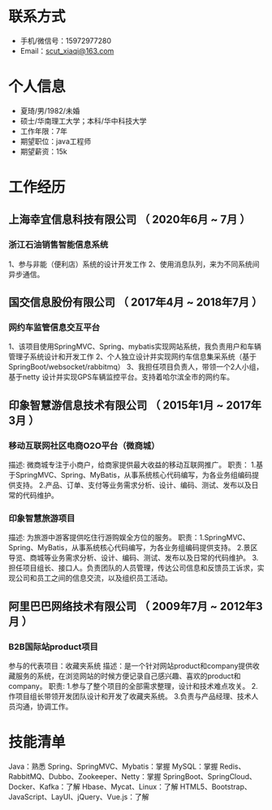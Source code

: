 # 联系方式
* 手机/微信号：15972977280
* Email：scut_xiaqi@163.com 
# 个人信息
 - 夏琦/男/1982/未婚
 - 硕士/华南理工大学；本科/华中科技大学 
 - 工作年限：7年
 - 期望职位：java工程师
 - 期望薪资：15k
# 工作经历
## 上海幸宜信息科技有限公司 （ 2020年6月 ~ 7月  ）

### 浙江石油销售智能信息系统 
1、参与非能（便利店）系统的设计开发工作
2、使用消息队列，来为不同系统间异步通信。


## 国交信息股份有限公司 （ 2017年4月 ~ 2018年7月 ）

### 网约车监管信息交互平台 
1、该项目使用SpringMVC、Spring、mybatis实现网站系统，我负责用户和车辆管理子系统设计和开发工作
2、个人独立设计并实现网约车信息集采系统（基于SpringBoot/websocket/rabbitmq）
3、我担任项目负责人，带领一个2人小组，基于netty 设计并实现GPS车辆监控平台。支持着哈尔滨全市的网约车。
  
## 印象智慧游信息技术有限公司 （ 2015年1月 ~ 2017年3月 ）

### 移动互联网社区电商O2O平台（微商城）
描述: 微商城专注于小商户，给商家提供最大收益的移动互联网推广。
职责： 1.基于SpringMVC、Spring、MyBatis，从事系统核心代码编写，为各业务组编码提供支持。
2.产品、订单、支付等业务需求分析、设计、编码、测试、发布以及日常的代码维护。
### 印象智慧旅游项目 
描述: 为旅游中游客提供吃住行游购娱全方位的服务。
职责：1.SpringMVC、Spring、MyBatis，从事系统核心代码编写，为各业务组编码提供支持。
2.景区导览、商城等业务需求分析、设计、编码、测试、发布以及日常的代码维护。
3.担任项目组长、接口人。负责团队的人员管理，传达公司信息和反馈员工诉求，实现公司和员工之间的信息交流，以及组织员工活动。

## 阿里巴巴网络技术有限公司 （ 2009年7月 ~ 2012年3月 ）

### B2B国际站product项目 
参与的代表项目：收藏夹系统
描述：是一个针对网站product和company提供收藏服务的系统，在浏览网站的时候方便记录自己感兴趣、喜欢的product和company。
职责:
1.参与了整个项目的全部需求整理，设计和技术难点攻关。
2.作项目组长带领开发团队设计和开发了收藏夹系统。
3.负责与产品经理、技术人员沟通，协调工作。


# 技能清单
Java：熟悉
Spring、SpringMVC、Mybatis：掌握
MySQL：掌握
Redis、RabbitMQ、Dubbo、Zookeeper、Netty：掌握
SpringBoot、SpringCloud、Docker、Kafka：了解
Hbase、Mycat、Linux：了解
HTML5、Bootstrap、JavaScript、LayUI、jQuery、Vue.js：了解
      